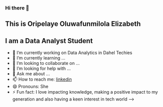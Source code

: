 ### Hi there 👋

## This is Oripelaye Oluwafunmilola Elizabeth
## I am a Data Analyst Student



- 🔭 I’m currently working on Data Analytics in Dahel Techies
- 🌱 I’m currently learning ...
- 👯 I’m looking to collaborate on ...
- 🤔 I’m looking for help with ...
- 💬 Ask me about ...
- 📫 How to reach me: [linkedin](https://www.linkedin.com/public-profile/settings?trk=d_flagship3_profile_self_view_public_profile&lipi=urn%3Ali%3Apage%3Ad_flagship3_profile_view_base%3B4q%2BILLh7SHC6SyJZE67G7Q%3D%3D)
- 😄 Pronouns: She
- ⚡ Fun fact: I love impacting knowledge, making a positive impact to my generation and also having a keen interest in tech world
-->
